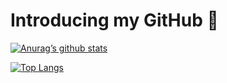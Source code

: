<h1> Introducing my GitHub 🚀</h1>

[![Anurag’s github stats](https://github-readme-stats.vercel.app/api?username=Cav-io)](https://github.com/Cav-io)

[![Top Langs](https://github-readme-stats.vercel.app/api/top-langs/?username=Cav-io&layout=compact)](https://github.com/Cav-io)
